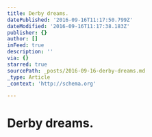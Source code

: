 ```yaml
---
title: Derby dreams.
datePublished: '2016-09-16T11:17:50.799Z'
dateModified: '2016-09-16T11:17:38.183Z'
publisher: {}
author: []
inFeed: true
description: ''
via: {}
starred: true
sourcePath: _posts/2016-09-16-derby-dreams.md
_type: Article
_context: 'http://schema.org'

---
```

# Derby dreams.